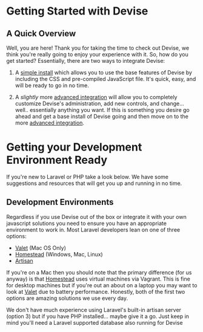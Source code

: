 # Getting Started with Devise

## A Quick Overview

Well, you are here! Thank you for taking the time to check out Devise, we think you're really going to enjoy your experience with it. So, how do you get started? Essentially, there are two ways to integrate Devise:

1. A [simple install](installation.md) which allows you to use the base features of Devise by including the CSS and pre-compiled JavaScript file. It's quick, easy, and will be ready to go in no time.

2. A _slightly_ more [advanced integration](advanced-integration.md) will allow you to completely customize Devise's administration, add new controls, and change... well.. essentially anything you want. If this is something you desire go ahead and get a base install of Devise going and then move on to the more [advanced integration](advanced-integration.md).

# Getting your Development Environment Ready

If you're new to Laravel or PHP take a look below. We have some suggestions and resources that will get you up and running in no time.

## Development Environments

Regardless if you use Devise out of the box or integrate it with your own javascript solutions you need to ensure you have an appropriate environment to work in. Most Laravel developers lean on one of three options:

- [Valet](https://laravel.com/docs/5.6/valet) (Mac OS Only)
- [Homestead](https://laravel.com/docs/5.6/homestead) (Windows, Mac, Linux)
- [Artisan](https://laravel.com/docs/5.6/installation)

If you're on a Mac then you should note that the primary difference (for us anyway) is that [Homestead](https://laravel.com/docs/5.6/homestead) uses virtual machines via Vagrant. This is fine for desktop machines but if you're out an about on a laptop you may want to look at [Valet](https://laravel.com/docs/5.6/valet) due to battery performance. Honestly, both of the first two options are amazing solutions we use every day.

We don't have much experience using Laravel's built-in artisan server (option 3) but if you have PHP installed... maybe give it a go. Just keep in mind you'll need a Laravel supported database also running for Devise